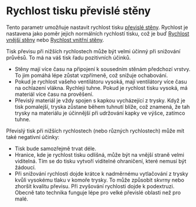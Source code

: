 Rychlost tisku převislé stěny
====
Tento parametr umožňuje nastavit rychlost tisku [převislé stěny](wall_overhang_angle.md). Rychlost je nastavena jako poměr jejich normálních rychlostí tisku, což je buď [Rychlost vnější stěny](../speed/speed_wall_0.md) nebo [Rychlost vnitřní stěny](../speed/speed_wall_x.md).

Tisk převisu při nižších rychlostech může být velmi účinný při snižování průvěsů. To má na váš tisk řadu pozitivních účinků.
* Stěny mají více času na připojení k sousedním stěnám předchozí vrstvy. To jim pomáhá lépe zůstat vzpřímeně, což snižuje ochabování.
* Pokud je rychlost vašeho ventilátoru vysoká, mají ventilátory více času na ochlazení vlákna. Rychleji tuhne. Pokud je rychlost tisku vysoká, má materiál více času na prověšení.
* Převislý materiál je vždy spojen s kapkou vycházející z trysky. Když je tisk pomalejší, tryska zůstane během tuhnutí blíže, což znamená, že tah trysky na materiálu je účinnější při udržování kapky ve výšce, zatímco tuhne.

Převislý tisk při nižších rychlostech (nebo různých rychlostech) může mít také negativní účinky:
* Tisk bude samozřejmě trvat déle.
* Hranice, kde je rychlost tisku odlišná, může být na vnější straně velmi viditelná. Tím se do tisku vytvoří viditelné ohraničení, které nemusí být žádoucí.
* Při snižování rychlosti dojde krátce k nadměrnému vytlačování z trysky kvůli vysokému tlaku v komoře trysky. To může způsobit skvrny nebo zhoršit kvalitu převisu. Při zvyšování rychlosti dojde k podextruzi. Obecně tato technika funguje lépe pro velké převislé oblasti než pro malé.